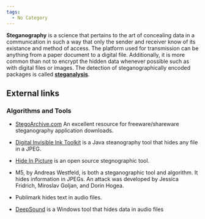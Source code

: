 ```yaml
---
tags:
  - No Category
---
```

**Steganography** is a science that pertains to the art of concealing
data in a communication in such a way that only the sender and receiver
know of its existance and method of access. The platform used for
transmission can be anything from a paper document to a digital file.
Additionally, it is more common than not to
encrypt the hidden data whenever possible such as
with digital files or images. The detection of steganographically
encoded packages is called **[steganalysis](steganalysis.md)**.

## External links

### Algorithms and Tools

- [StegoArchive.com](http://ww17.stegoarchive.com/) An excellent resource
  for freeware/shareware steganography application downloads.

<!-- -->

- [Digital Invisible Ink Toolkit](https://diit.sourceforge.net/)
  is a Java steanography tool that hides any file in a JPEG.

<!-- -->

- [Hide In Picture](https://sourceforge.net/projects/hide-in-picture/)
  is an open source stegnographic tool.

<!-- -->

- M5, by Andreas Westfeld, is both a steganographic
  tool and algorithm. It hides information in JPEGs. An attack was
  developed by Jessica Fridrich, Miroslav Goljan, and Dorin Hogea.

<!-- -->

- Publimark hides text in audio files.

<!-- -->

- [DeepSound](deepsound.md) is a Windows tool that hides data in
  audio files
